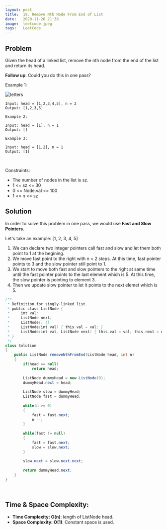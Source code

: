 ```yaml
---
layout: post 
title:  19. Remove Nth Node From End of List 
date:   2020-11-20 21:38
image:  leetcode.jpeg
tags:   LeetCode
---
```


## Problem

Given the head of a linked list, remove the nth node from the end of the list and return its head.

**Follow up**: Could you do this in one pass?

Example 1:

![letters](https://assets.leetcode.com/uploads/2020/10/03/remove_ex1.jpg)

```
Input: head = [1,2,3,4,5], n = 2
Output: [1,2,3,5]

Example 2:

Input: head = [1], n = 1
Output: []

Example 3:

Input: head = [1,2], n = 1
Output: [1]
```

<!-- Line breaks -->
<br />

Constraints:

* The number of nodes in the list is sz.
* 1 <= sz <= 30
* 0 <= Node.val <= 100
* 1 <= n <= sz

## Solution

In order to solve this problem in one pass, we would use **Fast and Slow Pointers**. 

Let's take an example: [1, 2, 3, 4, 5]

1. We can declare two integer pointers call fast and slow and let them both point to 1 at the begining.
2. We move fast point to the right with n = 2 steps. At this time, fast pointer points to 3 and the slow pointer still point to 1. 
3. We start to move both fast and slow pointers to the right at same time until the fast pointer points to the last element which is 5. At this time, the slow pointer is pointing to element 3. 
4. Then we update slow pointer to let it points to the next elemet which is 5. 

```java
/**
 * Definition for singly-linked list.
 * public class ListNode {
 *     int val;
 *     ListNode next;
 *     ListNode() {}
 *     ListNode(int val) { this.val = val; }
 *     ListNode(int val, ListNode next) { this.val = val; this.next = next; }
 * }
 */
class Solution 
{
    public ListNode removeNthFromEnd(ListNode head, int n) 
    {
        if(head == null)
            return head;
        
        ListNode dummyHead = new ListNode(0);
        dummyHead.next = head;
        
        ListNode slow = dummyHead;
        ListNode fast = dummyHead;
        
        while(n >= 0)
        {
            fast = fast.next;
            n --;
        }
        
        while(fast != null)
        {
            fast = fast.next;
            slow = slow.next;
        }
        
        slow.next = slow.next.next;
        
        return dummyHead.next;
    }
}
```

<!-- Line breaks -->
<br />

## Time & Space Complexity:

* **Time Complexity: O(n)**: length of ListNode head.
* **Space Complexity: O(1)**: Constant space is used.
